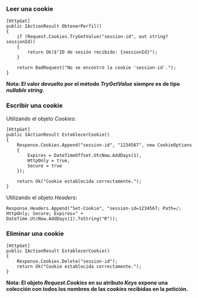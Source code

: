 ### Leer una cookie

```
[HttpGet]
public IActionResult ObtenerPerfil()
{
    if (Request.Cookies.TryGetValue("session-id", out string? sessionId))
    {
        return Ok($"ID de sesión recibido: {sessionId}");
    }

    return BadRequest("No se encontró la cookie 'session-id'.");
}
```

**Nota: El valor devuelto por el método *TryGetValue* siempre es de tipo *nullable string*.**
### Escribir una cookie

Utilizando el objeto *Cookies*:

```
[HttpGet]
public IActionResult EstablecerCookie()
{
    Response.Cookies.Append("session-id", "1234567", new CookieOptions
    {
        Expires = DateTimeOffset.UtcNow.AddDays(1),
        HttpOnly = true,
        Secure = true
    });

    return Ok("Cookie establecida correctamente.");
}
```

Utilizando el objeto *Headers*:

```
Response.Headers.Append("Set-Cookie", "session-id=1234567; Path=/; HttpOnly; Secure; Expires=" + DateTime.UtcNow.AddDays(1).ToString("R"));
```
### Eliminar una cookie

```
[HttpGet]
public IActionResult EstablecerCookie()
{
    Response.Cookies.Delete("session-id");
    return Ok("Cookie establecida correctamente.");
}
```

**Nota: El objeto *Request.Cookies* en su atributo *Keys* expone una colección con todos los nombres de las *cookies* recibidas en la petición.**